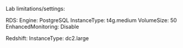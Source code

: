 Lab limitations/settings:

RDS:
Engine: PostgreSQL
InstanceType: t4g.medium
VolumeSize: 50
EnhancedMonitoring: Disable


Redshift:
InstanceType: dc2.large
